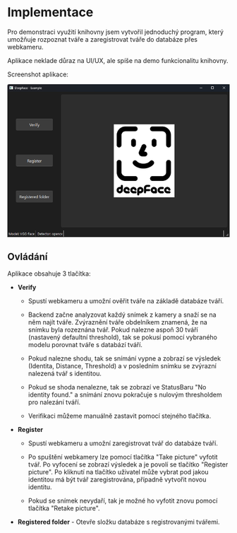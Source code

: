 # Implementace

Pro demonstraci využití knihovny jsem vytvořil jednoduchý program, který umožňuje rozpoznat tváře a zaregistrovat tváře do databáze přes webkameru.

Aplikace neklade důraz na UI/UX, ale spíše na demo funkcionalitu knihovny.

Screenshot aplikace:

![Screenshot](./images/main_window.png)

## Ovládání

Aplikace obsahuje 3 tlačítka:

- **Verify**

    - Spustí webkameru a umožní ověřit tváře na základě databáze tváří.

    - Backend začne analyzovat každý snímek z kamery a snaží se na něm najít tváře. Zvýraznění tváře obdelníkem znamená, že na snímku byla rozeznána tvář. Pokud nalezne aspoň 30 tváří (nastavený defaultní threshold), tak se pokusí pomocí vybraného modelu porovnat tváře s databází tváří. 

    - Pokud nalezne shodu, tak se snímání vypne a zobrazí se výsledek (Identita, Distance, Threshold) a v posledním snímku se zvýrazní nalezená tvář s identitou.

    - Pokud se shoda nenalezne, tak se zobrazí ve StatusBaru "No identity found." a snímání znovu pokračuje s nulovým thresholdem pro nalezání tváří.

    - Verifikaci můžeme manuálně zastavit pomocí stejného tlačítka.

- **Register**

    - Spustí webkameru a umožní zaregistrovat tvář do databáze tváří.

    - Po spuštění webkamery lze pomocí tlačítka "Take picture" vyfotit tvář. Po vyfocení se zobrazí výsledek a je povolí se tlačítko "Register picture". Po kliknutí na tlačítko uživatel může vybrat pod jakou identitou má být tvář zaregistrována, případně vytvořit novou identitu.

    - Pokud se snímek nevydaří, tak je možné ho vyfotit znovu pomocí tlačítka "Retake picture".


- **Registered folder** - Otevře složku databáze s registrovanými tvářemi.
